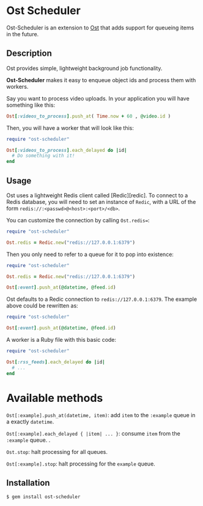 Ost Scheduler
===

Ost-Scheduler is an extension to [Ost](http://github.com/soveran/ost) that adds support for queueing items in the future.

Description
-----------

Ost provides simple, lightweight background job functionality. 

**Ost-Scheduler** makes it easy to enqueue object ids and process them with
workers.

Say you want to process video uploads. In your application you will
have something like this:

``` ruby
Ost[:videos_to_process].push_at( Time.now + 60 , @video.id )
```

Then, you will have a worker that will look like this:

``` ruby
require "ost-scheduler"

Ost[:videos_to_process].each_delayed do |id|
  # Do something with it!
end
```

Usage
-----

Ost uses a lightweight Redis client called [Redic][redic]. To connect to
a Redis database, you will need to set an instance of `Redic`, with a URL
of the form `redis://:<passwd>@<host>:<port>/<db>`.

You can customize the connection by calling `Ost.redis=`:

``` ruby
require "ost-scheduler"

Ost.redis = Redic.new("redis://127.0.0.1:6379")
```

Then you only need to refer to a queue for it to pop into existence:

``` ruby
require "ost-scheduler"

Ost.redis = Redic.new("redis://127.0.0.1:6379")

Ost[:event].push_at(@datetime, @feed.id)
```

Ost defaults to a Redic connection to `redis://127.0.0.1:6379`. The example
above could be rewritten as:

``` ruby
require "ost-scheduler"

Ost[:event].push_at(@datetime, @feed.id)
```

A worker is a Ruby file with this basic code:

``` ruby
require "ost-scheduler"

Ost[:rss_feeds].each_delayed do |id|
  # ...
end
```


Available methods
=================

`Ost[:example].push_at(datetime, item)`: add `item` to
the `:example` queue in a exactly `datetime`.

`Ost[:example].each_delayed { |item| ... }`: consume `item` from the `:example` queue. .

`Ost.stop`: halt processing for all queues.

`Ost[:example].stop`: halt processing for the `example` queue.

Installation
------------

    $ gem install ost-scheduler
